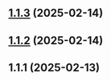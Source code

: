 ## [1.1.3](https://github.com/ErRickow/npm-yt/compare/v1.1.2...v1.1.3) (2025-02-14)



## [1.1.2](https://github.com/ErRickow/npm-yt/compare/v1.1.1...v1.1.2) (2025-02-14)



## 1.1.1 (2025-02-13)



